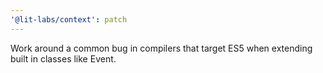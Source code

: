 ```yaml
---
'@lit-labs/context': patch
---
```


Work around a common bug in compilers that target ES5 when extending built in classes like Event.
